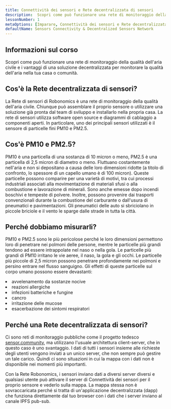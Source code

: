 ```yaml
---
title: Connettività dei sensori e Rete decentralizzata di sensori
description:  Scopri come può funzionare una rete di monitoraggio della qualità dell'aria civile e i vantaggi di una soluzione decentralizzata per monitorare la qualità dell'aria nella tua casa o comunità.
lessonNumber: 1
metaOptions: [Imparare, Connettività dei sensori e Rete decentralizzata di sensori]
defaultName: Sensors Connectivity & Decentralized Sensors Network
---
```


## Informazioni sul corso

Scopri come può funzionare una rete di monitoraggio della qualità dell'aria civile e i vantaggi di una soluzione decentralizzata per monitorare la qualità dell'aria nella tua casa o comunità.

## Cos'è la Rete decentralizzata di sensori?

La Rete di sensori di Robonomics è una rete di monitoraggio della qualità dell'aria civile. Chiunque può assemblare il proprio sensore o utilizzare una soluzione già pronta dal team di sviluppo e installarlo nella propria casa. La rete di sensori utilizza software open source e diagrammi di cablaggio a componenti aperti. In particolare, uno dei principali sensori utilizzati è il sensore di particelle fini PM10 e PM2.5.


## Cos'è PM10 e PM2.5?

PM10 è una particella di una sostanza di 10 micron o meno, PM2.5 è una particella di 2,5 micron di diametro o meno. Fluttuano costantemente nell'aria e non si depositano a causa delle loro dimensioni ridotte (a titolo di confronto, lo spessore di un capello umano è di 100 micron). Queste particelle possono comparire per una varietà di motivi, tra cui processi industriali associati alla movimentazione di materiali sfusi o alla combustione e lavorazione di minerali. Sono anche emesse dopo incendi boschivi e tempeste di polvere. Inoltre, possono provenire dai trasporti convenzionali durante la combustione del carburante o dall'usura di pneumatici e pavimentazioni. Gli pneumatici delle auto si sbriciolano in piccole briciole e il vento le sparge dalle strade in tutta la città.

## Perché dobbiamo misurarli?

PM10 e PM2.5 sono le più pericolose perché le loro dimensioni permettono loro di penetrare nei polmoni delle persone, mentre le particelle più grandi tendono ad essere intrappolate nel naso o nella gola. Le particelle più grandi di PM10 irritano le vie aeree, il naso, la gola e gli occhi. Le particelle più piccole di 2,5 micron possono penetrare profondamente nei polmoni e persino entrare nel flusso sanguigno. Gli effetti di queste particelle sul corpo umano possono essere devastanti:

<List>

<li>avvelenamento da sostanze nocive</li>
<li>reazioni allergiche</li>
<li>infezioni batteriche e fungine</li>
<li>cancro</li>
<li>irritazione delle mucose</li>
<li>esacerbazione dei sintomi respiratori</li>

</List>

## Perché una Rete decentralizzata di sensori?

Ci sono reti di monitoraggio pubbliche come il progetto tedesco [sensor.community](https://sensor.community), ma utilizzano l'usuale architettura client-server, che in questo caso è uno svantaggio. I dati di tutti i sensori insieme alle richieste degli utenti vengono inviati a un unico server, che non sempre può gestire un tale carico. Quindi ci sono situazioni in cui la mappa con i dati non è disponibile nei momenti più importanti.

Con la Rete Robonomics, i sensori inviano dati a diversi server diversi e qualsiasi utente può attivare il server di Connettività dei sensori per il proprio sensore e vederlo sulla mappa. La mappa stessa non è sovraccaricata perché si tratta di un'applicazione decentralizzata (dapp) che funziona direttamente dal tuo browser con i dati che i server inviano al canale IPFS pub-sub.